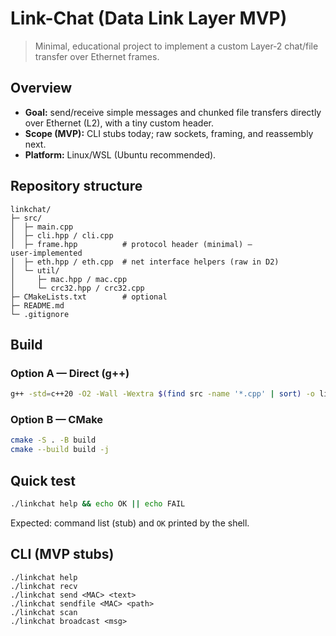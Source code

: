 # Link-Chat (Data Link Layer MVP)

> Minimal, educational project to implement a custom Layer‑2 chat/file transfer over Ethernet frames.

## Overview

* **Goal:** send/receive simple messages and chunked file transfers directly over Ethernet (L2), with a tiny custom header.
* **Scope (MVP):** CLI stubs today; raw sockets, framing, and reassembly next.
* **Platform:** Linux/WSL (Ubuntu recommended).

## Repository structure

```
linkchat/
├─ src/
│  ├─ main.cpp
│  ├─ cli.hpp / cli.cpp
│  ├─ frame.hpp          # protocol header (minimal) — user‑implemented
│  ├─ eth.hpp / eth.cpp  # net interface helpers (raw in D2)
│  └─ util/
│     ├─ mac.hpp / mac.cpp
│     └─ crc32.hpp / crc32.cpp
├─ CMakeLists.txt        # optional
├─ README.md
└─ .gitignore
```

## Build

### Option A — Direct (g++)

```bash
g++ -std=c++20 -O2 -Wall -Wextra $(find src -name '*.cpp' | sort) -o linkchat
```

### Option B — CMake

```bash
cmake -S . -B build
cmake --build build -j
```

## Quick test

```bash
./linkchat help && echo OK || echo FAIL
```

Expected: command list (stub) and `OK` printed by the shell.

## CLI (MVP stubs)

```
./linkchat help
./linkchat recv
./linkchat send <MAC> <text>
./linkchat sendfile <MAC> <path>
./linkchat scan
./linkchat broadcast <msg>
```
